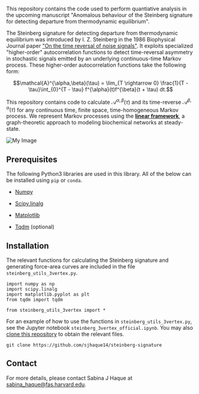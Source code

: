 This repository contains the code used to perform quantiative analysis in the upcoming manuscript "Anomalous behaviour of the Steinberg signature for detecting departure from thermodynamic equilibrium". 

The Steinberg signature for detecting departure from thermodynamic equilibrium was introduced by I. Z. Steinberg in the 1986 Biophysical Journal paper ["On the time reversal of noise signals"](https://www.sciencedirect.com/science/article/pii/S000634958683449X?via%3Dihub). It exploits specialized "higher-order" autocorrelation functions to detect time-reversal asymmetry in stochastic signals emitted by an underlying continuous-time Markov process. These higher-order autocorrelation functions take the following form:

$$\mathcal{A}^{\alpha,\beta}(\tau) = \lim_{T \rightarrow 0} \frac{1}{T - \tau}\int_{0}^{T - \tau} f^{\alpha}(t)f^{\beta}(t + \tau) dt.$$

This repository contains code to calculate $\mathcal{A}^{\alpha,\beta}(\tau)$ and its time-reverse $\mathcal{A}^{\beta,\alpha}(\tau)$ for any continuous time, finite space, time-homogeneous Markov process. We represent Markov processes using the [**linear framework**](https://journals.plos.org/plosone/article?id=10.1371/journal.pone.0036321), a graph-theoretic approach to modeling biochemical networks at steady-state.

![My Image](3vertex-software-infographic.png)

## Prerequisites

The following Python3 libraries are used in this library. All of the below can be installed using `pip` or `conda`.

* [Numpy](https://numpy.org/install/)

* [Scipy.linalg](https://scipy.org/install/)

* [Matplotlib](https://matplotlib.org/stable/users/installing/index.html)

* [Tqdm](https://pypi.org/project/tqdm/) (optional)

## Installation

The relevant functions for calculating the Steinberg signature and generating force-area curves are included in the file `steinberg_utils_3vertex.py`. 

```
import numpy as np
import scipy.linalg
import matplotlib.pyplot as plt
from tqdm import tqdm

from steinberg_utils_3vertex import *
```

For an example of how to use the functions in `steinberg_utils_3vertex.py`, see the Jupyter notebook `steinberg_3vertex_official.ipynb`. You may also [clone this repository](https://docs.github.com/en/repositories/creating-and-managing-repositories/cloning-a-repository) to obtain the relevant files.

```
git clone https://github.com/sjhaque14/steinberg-signature
```

## Contact

For more details, please contact Sabina J Haque at sabina_haque@fas.harvard.edu.
